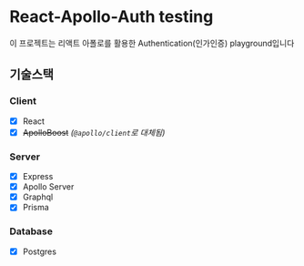 # React-Apollo-Auth testing

이 프로젝트는 리액트 아폴로를 활용한 Authentication(인가인증) playground입니다

## 기술스택

### Client

- [x] React
- [x] ~~ApolloBoost~~ _(`@apollo/client`로 대체됨)_

### Server

- [x] Express
- [x] Apollo Server
- [x] Graphql
- [x] Prisma

### Database

- [x] Postgres
